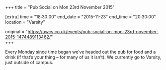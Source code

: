 +++
title = "Pub Social on Mon 23rd November 2015"

[extra]
time = "18:30:00"
end_date = "2015-11-23"
end_time = "20:30:00"
location = "Varsity"

original = "https://uwcs.co.uk/events/pub-social-on-mon-23rd-november-2015-1474489113462/"    
+++

Every Monday since time began we’ve headed out the pub for food and a drink (if that’s your thing – for many of us it isn’t). We currently go to Varsity, just outside of campus.

